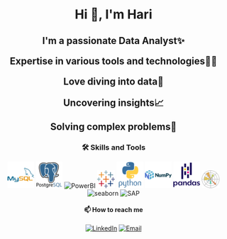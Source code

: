 <h1 align="center">Hi 👋, I'm Hari</h1>

<h2 align="center">
  
I'm a passionate Data Analyst✨

Expertise in various tools and technologies👨‍💻
  
Love diving into data🧠
  
Uncovering insights📈
  
Solving complex problems🚀

</h2>

<h3 align="center">🛠 Skills and Tools</h3>
<p align="center">
<img src="https://github.com/devicons/devicon/blob/master/icons/mysql/mysql-original-wordmark.svg" title="MySQL"  alt="MySQL" width="60" height="60"/>      <img src="https://github.com/devicons/devicon/blob/master/icons/postgresql/postgresql-original-wordmark.svg" title="PostgreSQL" alt="PostgreSQL" width="60" height="60"/>      <img src="https://github.com/microsoft/PowerBI-Icons/blob/main/PNG/Desktop.png" title="PowerBI" alt="PowerBI" width="60" height="60"/>      <img src="https://raw.githubusercontent.com/mrankitgupta/mrankitgupta/a768d6bf0a001f03327578ae12f8867e4056cbaf/tableau-software.svg" alt="tableau" width="40" height="40"/>      <img src="https://github.com/devicons/devicon/blob/master/icons/python/python-original-wordmark.svg" title="Python" alt="Python" width="60" height="60"/>      <img src="https://github.com/devicons/devicon/blob/master/icons/numpy/numpy-original-wordmark.svg" title="Numpy" alt="Numpy" width="60" height="60"/>      <img src="https://github.com/devicons/devicon/blob/master/icons/pandas/pandas-original-wordmark.svg" title="Pandas" alt="Pandas" width="60" height="60"/>      <img src="https://raw.githubusercontent.com/mrankitgupta/mrankitgupta/1331979c3208a15be2c2a6177ffc38ced3d6b434/Matplotlib_icon.svg" alt="matplotlib" width="40" height="40"/>      <img src="https://seaborn.pydata.org/_images/logo-mark-lightbg.svg" alt="seaborn" width="40" height="40"/>     <img src="https://img.icons8.com/?size=100&id=38192&format=png&color=000000" alt="SAP" width="40" height="40"/>
</p>



<h4 align="center">📫 How to reach me </h4>
<p align="center">
  <a href="www.linkedin.com/in/harishankar268"><img src="https://img.shields.io/badge/LinkedIn-0077B5?style=for-the-badge&logo=linkedin&logoColor=white" alt="LinkedIn"/></a>
  <a href="mailto:harishankar.r0526@gmail.com"><img src="https://img.shields.io/badge/Email-D14836?style=for-the-badge&logo=gmail&logoColor=white" alt="Email"/></a>
</p>
